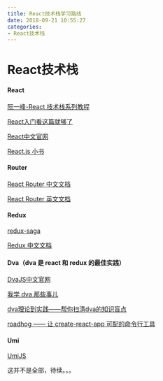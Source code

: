 ```yaml
---
title: React技术栈学习路线
date: 2018-09-21 10:55:27
categories: 
- React技术栈
---
```


# React技术栈

#### React

[阮一峰-React 技术栈系列教程
](http://www.ruanyifeng.com/blog/2016/09/react-technology-stack.html)

[React入门看这篇就够了](https://segmentfault.com/a/1190000012921279)

[React中文官网](https://react.docschina.org/)

[React.js 小书](http://huziketang.mangojuice.top/books/react/)

#### Router

[React Router 中文文档](https://react-guide.github.io/react-router-cn/)

[React Router 英文文档](https://reacttraining.com/react-router/web/guides/philosophy)

#### Redux

[redux-saga](https://redux-saga-in-chinese.js.org/)

[Redux 中文文档](http://www.redux.org.cn/)

#### Dva（dva 是 react 和 redux 的最佳实践）

[DvaJS中文官网](https://dvajs.com/)

[我学 dva 那些事儿](https://www.jianshu.com/p/96b5d9d9ad80)

[dva理论到实践——帮你扫清dva的知识盲点](https://www.jianshu.com/p/e184cd6d253c)

[ roadhog —— 让 create-react-app 可配的命令行工具](https://www.npmjs.com/package/mg-roadhog)

####  Umi

[UmiJS](https://umijs.org/zh/)

这并不是全部，待续。。。
